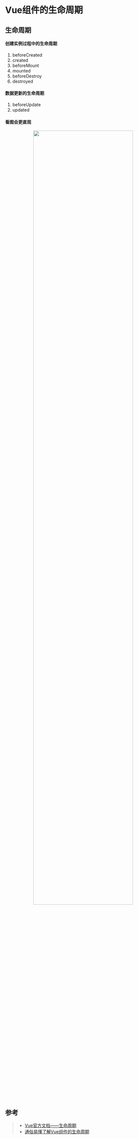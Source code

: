 # Vue组件的生命周期

## 生命周期

#### 创建实例过程中的生命周期

 1. beforeCreated
 2. created
 3. beforeMount
 4. mounted
 5. beforeDestroy
 6. destroyed
 
#### 数据更新的生命周期

 1. beforeUpdate
 2. updated 
 
#### 看图会更直观

<p align="center">
    <img width="80%" src="https://cn.vuejs.org/images/lifecycle.png">
</p>


## 参考

> * [Vue官方文档——生命周期](https://cn.vuejs.org/v2/guide/instance.html#%E7%94%9F%E5%91%BD%E5%91%A8%E6%9C%9F%E5%9B%BE%E7%A4%BA)
> * [通俗易懂了解Vue组件的生命周期](https://www.cnblogs.com/wangjiachen666/p/9497749.html)
